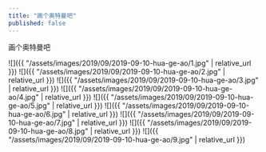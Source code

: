 ```yaml
---
title: "画个奥特曼吧"
published: false
---
```

画个奥特曼吧



![]({{ "/assets/images/2019/09/2019-09-10-hua-ge-ao/1.jpg" | relative_url }})
![]({{ "/assets/images/2019/09/2019-09-10-hua-ge-ao/2.jpg" | relative_url }})
![]({{ "/assets/images/2019/09/2019-09-10-hua-ge-ao/3.jpg" | relative_url }})
![]({{ "/assets/images/2019/09/2019-09-10-hua-ge-ao/4.jpg" | relative_url }})
![]({{ "/assets/images/2019/09/2019-09-10-hua-ge-ao/5.jpg" | relative_url }})
![]({{ "/assets/images/2019/09/2019-09-10-hua-ge-ao/6.jpg" | relative_url }})
![]({{ "/assets/images/2019/09/2019-09-10-hua-ge-ao/7.jpg" | relative_url }})
![]({{ "/assets/images/2019/09/2019-09-10-hua-ge-ao/8.jpg" | relative_url }})
![]({{ "/assets/images/2019/09/2019-09-10-hua-ge-ao/9.jpg" | relative_url }})
